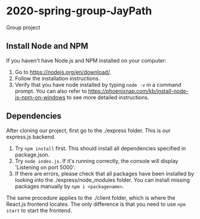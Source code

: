# 2020-spring-group-JayPath
Group project

## Install Node and NPM
If you haven't have Node.js and NPM installed on your computer:
1. Go to https://nodejs.org/en/download/.
2. Follow the installation instructions.
3. Verify that you have node installed by typing `node -v` in a command prompt.
You can also refer to https://phoenixnap.com/kb/install-node-js-npm-on-windows to see more detailed instructions.

## Dependencies
After cloning our project, first go to the ./express folder. This is our express.js backend.
1. Try `npm install` first. This should install all dependencies specified in package.json.
2. Try `node index.js`. If it's running correctly, the console will display 'Listening on port 5000'.
3. If there are errors, please check that all packages have been installed by looking into the ./express/node_modules folder. You can install missing packages manually by `npm i <packagename>`.

The same procedure applies to the ./client folder, which is where the React.js frontend locates. The only difference is that you need to use `npm start` to start the frontend.

